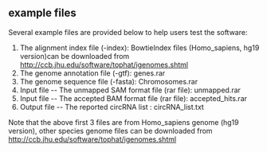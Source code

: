 ## example files

Several example files are provided below to help users test the software:

1. The alignment index file (-index): BowtieIndex files (Homo_sapiens, hg19 version)can be downloaded from http://ccb.jhu.edu/software/tophat/igenomes.shtml
2. The genome annotation file (-gtf): genes.rar
3. The genome sequence file (-fasta): Chromosomes.rar
4. Input file -- The unmapped SAM format file (rar file): unmapped.rar
5. Input file -- The accepted BAM format file (rar file): accepted_hits.rar
6. Output file -- The reported circRNA list : circRNA_list.txt

Note that the above first 3 files are from Homo_sapiens genome (hg19 version), other species genome files can be downloaded from http://ccb.jhu.edu/software/tophat/igenomes.shtml
